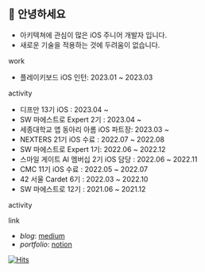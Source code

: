 ## 👋 안녕하세요
- 아키텍쳐에 관심이 많은 iOS 주니어 개발자 입니다.
- 새로운 기술을 적용하는 것에 두려움이 없습니다.

work
- 플레이키보드 iOS 인턴: 2023.01 ~ 2023.03

activity
- 디프만 13기 iOS : 2023.04 ~
- SW 마에스트로 Expert 2기 : 2023.04 ~
- 세종대학교 앱 동아리 아롬 iOS 파트장: 2023.03 ~
- NEXTERS 21기 iOS 수료 : 2022.07 ~ 2022.08
- SW 마에스트로 Expert 1기: 2022.06 ~ 2022.12
- 스마일 게이트 AI 멤버십 2기 iOS 담당 : 2022.06 ~ 2022.11
- CMC 11기 iOS 수료 : 2022.05 ~ 2022.07
- 42 서울 Cardet 6기 : 2022.03 ~ 2022.10
- SW 마에스트로 12기 : 2021.06 ~ 2021.12


activity

link
- _blog_: [medium](https://medium.com/@mooyoung2309)
- _portfolio_: [notion](https://www.notion.so/moyoung/d1ea7a8349c84e859005a3efe5d61295?pvs=4)

[![Hits](https://hits.seeyoufarm.com/api/count/incr/badge.svg?url=https%3A%2F%2Fgithub.com%2Fmooyoung2309&count_bg=%2379C83D&title_bg=%23555555&icon=&icon_color=%23E7E7E7&title=hits&edge_flat=false)](https://hits.seeyoufarm.com)
